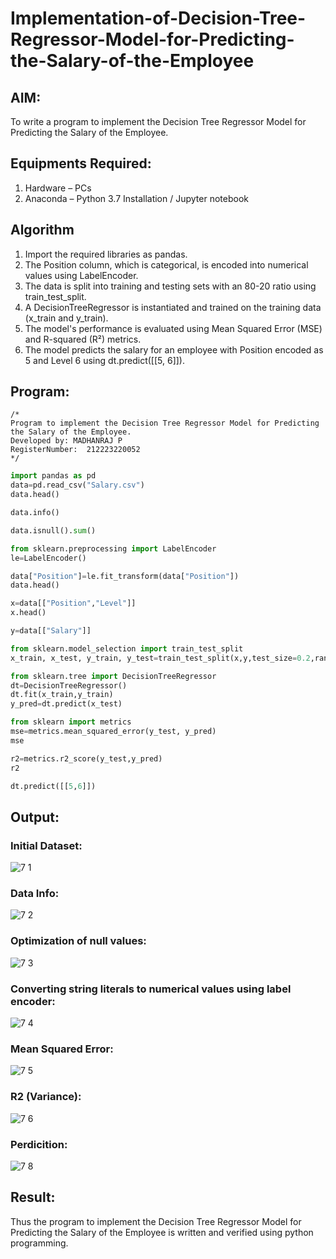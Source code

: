 # Implementation-of-Decision-Tree-Regressor-Model-for-Predicting-the-Salary-of-the-Employee

## AIM:
To write a program to implement the Decision Tree Regressor Model for Predicting the Salary of the Employee.

## Equipments Required:
1. Hardware – PCs
2. Anaconda – Python 3.7 Installation / Jupyter notebook

## Algorithm
1. Import the required libraries as pandas.
2. The Position column, which is categorical, is encoded into numerical values using LabelEncoder.
3. The data is split into training and testing sets with an 80-20 ratio using train_test_split.
4. A DecisionTreeRegressor is instantiated and trained on the training data (x_train and y_train).
5. The model's performance is evaluated using Mean Squared Error (MSE) and R-squared (R²) metrics.
6. The model predicts the salary for an employee with Position encoded as 5 and Level 6 using dt.predict([[5, 6]]).
## Program:
```
/*
Program to implement the Decision Tree Regressor Model for Predicting the Salary of the Employee.
Developed by: MADHANRAJ P
RegisterNumber:  212223220052
*/
```
```py
import pandas as pd
data=pd.read_csv("Salary.csv")
data.head()

data.info()

data.isnull().sum()

from sklearn.preprocessing import LabelEncoder
le=LabelEncoder()

data["Position"]=le.fit_transform(data["Position"])
data.head()

x=data[["Position","Level"]]
x.head()

y=data[["Salary"]]

from sklearn.model_selection import train_test_split
x_train, x_test, y_train, y_test=train_test_split(x,y,test_size=0.2,random_state=2)

from sklearn.tree import DecisionTreeRegressor
dt=DecisionTreeRegressor()
dt.fit(x_train,y_train)
y_pred=dt.predict(x_test)

from sklearn import metrics
mse=metrics.mean_squared_error(y_test, y_pred)
mse

r2=metrics.r2_score(y_test,y_pred)
r2

dt.predict([[5,6]])
```

## Output:
### Initial Dataset:
![7 1](https://github.com/Rajeshanbu/Implementation-of-Decision-Tree-Regressor-Model-for-Predicting-the-Salary-of-the-Employee/assets/118924713/33faca45-0c8f-49fd-905d-954838a675ce)

### Data Info:
![7 2](https://github.com/Rajeshanbu/Implementation-of-Decision-Tree-Regressor-Model-for-Predicting-the-Salary-of-the-Employee/assets/118924713/daed8dfd-55c0-4e58-bf3a-d62c3dfdffdd)

### Optimization of null values:
![7 3](https://github.com/Rajeshanbu/Implementation-of-Decision-Tree-Regressor-Model-for-Predicting-the-Salary-of-the-Employee/assets/118924713/005453a7-304b-48ee-8716-be3417e266c8)

### Converting string literals to numerical values using label encoder:
![7 4](https://github.com/Rajeshanbu/Implementation-of-Decision-Tree-Regressor-Model-for-Predicting-the-Salary-of-the-Employee/assets/118924713/49c1c499-bda8-47b6-b395-56bf36923a9d)

### Mean Squared Error:
![7 5](https://github.com/Rajeshanbu/Implementation-of-Decision-Tree-Regressor-Model-for-Predicting-the-Salary-of-the-Employee/assets/118924713/b36bf828-7382-4275-91d4-190ff0d2ed14)

### R2 (Variance):
![7 6](https://github.com/Rajeshanbu/Implementation-of-Decision-Tree-Regressor-Model-for-Predicting-the-Salary-of-the-Employee/assets/118924713/6b239db9-34f5-4051-8c48-cbed92f83de9)

### Perdicition:
![7 8](https://github.com/Rajeshanbu/Implementation-of-Decision-Tree-Regressor-Model-for-Predicting-the-Salary-of-the-Employee/assets/118924713/77e886b1-2968-4027-a2ce-6582665fa16a)


## Result:
Thus the program to implement the Decision Tree Regressor Model for Predicting the Salary of the Employee is written and verified using python programming.
